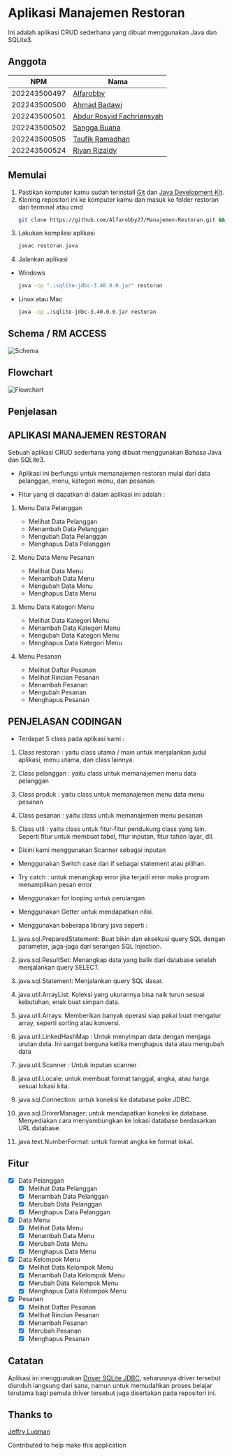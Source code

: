 # **Aplikasi Manajemen Restoran**
Ini adalah aplikasi CRUD sederhana yang dibuat menggunakan Java dan SQLite3.

## Anggota
| NPM          | Nama                                                        |
| ------------ | ----------------------------------------------------------- |
| 202243500497 | [Alfarobby](https://github.com/Alfarobby27)                 |
| 202243500500 | [Ahmad Badawi](https://github.com/Ahmadbadawi123)           |
| 202243500501 | [Abdur Rosyid Fachriansyah](https://github.com/dellwatch21) |
| 202243500502 | [Sangga Buana](https://github.com/sanggabuana453)           |
| 202243500505 | [Taufik Ramadhan](https://github.com/Alfarobby27)           |  
| 202243500524 | [Riyan Rizaldy](https://github.com/riyanzaldy03)            |


## Memulai
1. Pastikan komputer kamu sudah terinstall [Git](https://git-scm.com/) dan [Java Development Kit](http://jdk.java.net/).
2. Kloning repositori ini ke komputer kamu dan masuk ke folder restoran dari terminal atau cmd
	```bash
	git clone https://github.com/Alfarobby27/Manajemen-Restoran.git && cd Manajemen-Restoran
	```
3. Lakukan kompilasi aplikasi
	```bash
	javac restoran.java
	```
4. Jalankan aplikasi
  * Windows
	```bash
	java -cp ".;sqlite-jdbc-3.40.0.0.jar" restoran
	```
  * Linux atau Mac
	```bash
	java -cp .:sqlite-jdbc-3.40.0.0.jar restoran
	```
	
## Schema / RM ACCESS	
![Schema](./image/rmaccess.jpg)

## Flowchart	
![Flowchart](./image/flowchart.jpg)

## **Penjelasan**	
## APLIKASI MANAJEMEN RESTORAN

Sebuah aplikasi CRUD sederhana yang dibuat menggunakan Bahasa Java dan SQLite3.

- Aplikasi ini berfungsi untuk memanajemen restoran mulai dari data pelanggan, menu, kategori menu, dan pesanan.

- Fitur yang di dapatkan di dalam aplikasi ini adalah :

1. Menu Data Pelanggan
      - Melihat Data Pelanggan
      - Menambah Data Pelanggan
      - Mengubah Data Pelanggan
      - Menghapus Data Pelanggan

2. Menu Data Menu Pesanan
      - Melihat Data Menu
      - Menambah Data Menu
      - Mengubah Data Menu
      - Menghapus Data Menu

3. Menu Data Kategori Menu
      - Melihat Data Kategori Menu
      - Menambah Data Kategori Menu
      - Mengubah Data Kategori Menu
      - Menghapus Data Kategori Menu

4. Menu Pesanan
      - Melihat Daftar Pesanan
      - Melihat Rincian Pesanan
      - Menambah Pesanan
      - Mengubah Pesanan
      - Menghapus Pesanan


## PENJELASAN CODINGAN

- Terdapat 5 class pada aplikasi kami :

1. Class restoran : yaitu class utama / main untuk menjalankan judul aplikasi, menu utama, dan class lainnya.

2. Class pelanggan : yaitu class untuk memanajemen menu data pelanggan

3. Class produk : yaitu class untuk memanajemen menu data menu pesanan

4. Class pesanan : yaitu class untuk memanajemen menu pesanan

5. Class util : yaitu class untuk fitur-fitur pendukung class yang lain. Seperti fitur untuk membuat tabel, fitur inputan, fitur tahan layar, dll.


- Disini kami menggunakan Scanner sebagai inputan
- Menggunakan Switch case dan if sebagai statement atau pilihan.
- Try catch : untuk menangkap error jika terjadi error maka program menampilkan pesan error
- Menggunakan for looping untuk perulangan
- Menggunakan Getter untuk mendapatkan nilai.

- Menggunakan beberapa library java seperti :
1. java.sql.PreparedStatement: Buat bikin dan eksekusi query SQL dengan parameter, jaga-jaga dari serangan SQL Injection.

2. java.sql.ResultSet: Menangkap data yang balik dari database setelah menjalankan query SELECT.

3. java.sql.Statement: Menjalankan query SQL dasar.

4. java.util.ArrayList: Koleksi yang ukurannya bisa naik turun sesuai kebutuhan, enak buat simpan data.

5. java.util.Arrays: Memberikan banyak operasi siap pakai buat mengatur array, seperti sorting atau konversi.

6. java.util.LinkedHashMap : Untuk menyimpan data dengan menjaga urutan data. Ini sangat berguna ketika menghapus data atau mengubah data

7. java.util.Scanner : Untuk inputan scanner

8. java.util.Locale: untuk membuat format tanggal, angka, atau harga sesuai lokasi kita.

9. java.sql.Connection: untuk koneksi ke database pake JDBC.

10. java.sql.DriverManager: untuk mendapatkan koneksi ke database. Menyediakan cara menyambungkan ke lokasi database berdasarkan URL database.

11. java.text.NumberFormat: untuk format angka ke format lokal.

## Fitur
- [x] Data Pelanggan
  - [x] Melihat Data Pelanggan
  - [x] Menambah Data Pelanggan
  - [x] Merubah Data Pelanggan
  - [x] Menghapus Data Pelanggan
- [x] Data Menu
  - [x] Melihat Data Menu
  - [x] Menambah Data Menu
  - [x] Merubah Data Menu
  - [x] Menghapus Data Menu
- [x] Data Kelompok Menu
  - [x] Melihat Data Kelompok Menu
  - [x] Menambah Data Kelompok Menu
  - [x] Merubah Data Kelompok Menu
  - [x] Menghapus Data Kelompok Menu
- [x] Pesanan
  - [x] Melihat Daftar Pesanan
  - [x] Melihat Rincian Pesanan
  - [x] Menambah Pesanan
  - [x] Merubah Pesanan
  - [x] Menghapus Pesanan

## Catatan
Aplikasi ini menggunakan [Driver SQLite JDBC](https://github.com/xerial/sqlite-jdbc), seharusnya driver tersebut diunduh langsung dari sana, namun untuk memudahkan proses belajar terutama bagi pemula driver tersebut juga disertakan pada repositori ini.

## Thanks to
 [Jeffry Luqman](https://github.com/jeffry-luqman)
 
Contributed to help make this application
